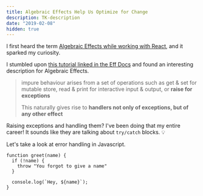 ```yaml
---
title: Algebraic Effects Help Us Optimize for Change
description: TK-description
date: "2019-02-08"
hidden: true
---
```


I first heard the term [Algebraic Effects while working with React](https://github.com/reactjs/react-basic#algebraic-effects), and it sparked my curiosity.

I stumbled upon [this tutorial linked in the Eff Docs](https://www.eff-lang.org/handlers-tutorial.pdf) and found an interesting description for Algebraic Effects.

> impure behaviour arises from a set of operations such as get & set for mutable store, read & print for interactive input & output, or **raise for exceptions**
>
> This naturally gives rise to **handlers not only of exceptions, but of any other effect**

Raising exceptions and handling them?  I've been doing that my entire career!  It sounds like they are talking about `try/catch` blocks. 💡

Let's take a look at error handling in Javascript.

```js{2,3,4}
function greet(name) {
  if (!name) {
    throw "You forgot to give a name"
  }

  console.log(`Hey, ${name}`);
}
```


